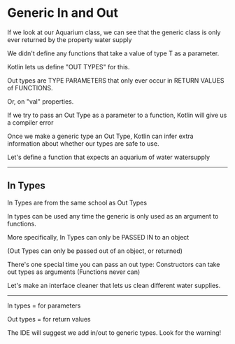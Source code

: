 # Generic In and Out

If we look at our Aquarium class, we can see that the generic class is only
ever returned by the property water supply

We didn't define any functions that take a value of type T as a parameter.

Kotlin lets us define "OUT TYPES" for this.

Out types are TYPE PARAMETERS that only ever occur in RETURN VALUES of FUNCTIONS.

Or, on "val" properties.

If we try to pass an Out Type as a parameter to a function, Kotlin will give us a compiler error

Once we make a generic type an Out Type, Kotlin can infer extra information about
whether our types are safe to use.

Let's define a function that expects an aquarium of water watersupply


----
## In Types

In Types are from the same school as Out Types

In types can be used any time the generic is only used as an argument to functions.

More specifically, In Types can only be PASSED IN to an object

(Out Types can only be passed out of an object, or returned)

There's one special time you can pass an out type: Constructors can take out types as arguments
(Functions never can)

Let's make an interface cleaner that lets us clean different water supplies.

---

In types = for parameters

Out types = for return values

The IDE will suggest we add in/out to generic types.
Look for the warning!

